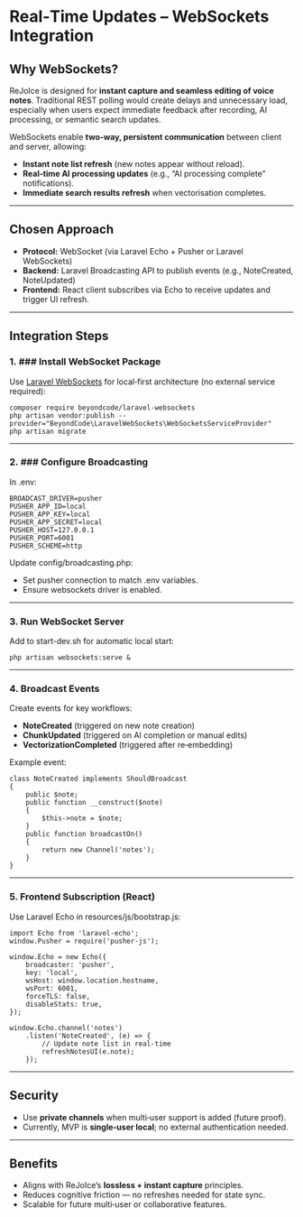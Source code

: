 # Real‑Time Updates – WebSockets Integration
## **Why WebSockets?**

ReJoIce is designed for **instant capture and seamless editing of voice notes**. Traditional REST polling would create delays and unnecessary load, especially when users expect immediate feedback after recording, AI processing, or semantic search updates.

WebSockets enable **two‑way, persistent communication** between client and server, allowing:
- **Instant note list refresh** (new notes appear without reload).
- **Real‑time AI processing updates** (e.g., “AI processing complete” notifications).
- **Immediate search results refresh** when vectorisation completes.

---

## **Chosen Approach**

- **Protocol:** WebSocket (via Laravel Echo + Pusher or Laravel WebSockets)
- **Backend:** Laravel Broadcasting API to publish events (e.g., NoteCreated, NoteUpdated)
- **Frontend:** React client subscribes via Echo to receive updates and trigger UI refresh. 

---

## **Integration Steps**

### **1.** ### **Install WebSocket Package**
Use [Laravel WebSockets](https://beyondco.de/docs/laravel-websockets/getting-started/installation) for local‑first architecture (no external service required):
```
composer require beyondcode/laravel-websockets
php artisan vendor:publish --provider="BeyondCode\LaravelWebSockets\WebSocketsServiceProvider"
php artisan migrate
```
---

### **2.** ### **Configure Broadcasting**
In .env:
```
BROADCAST_DRIVER=pusher
PUSHER_APP_ID=local
PUSHER_APP_KEY=local
PUSHER_APP_SECRET=local
PUSHER_HOST=127.0.0.1
PUSHER_PORT=6001
PUSHER_SCHEME=http
```
Update config/broadcasting.php:
- Set pusher connection to match .env variables.
- Ensure websockets driver is enabled.

---
### **3.** **Run WebSocket Server**
Add to start-dev.sh for automatic local start:
```
php artisan websockets:serve &
```
---
### **4.** **Broadcast Events**
Create events for key workflows:
- **NoteCreated** (triggered on new note creation)
- **ChunkUpdated** (triggered on AI completion or manual edits)
- **VectorizationCompleted** (triggered after re‑embedding)

Example event:
```
class NoteCreated implements ShouldBroadcast
{
    public $note;
    public function __construct($note)
    {
        $this->note = $note;
    }
    public function broadcastOn()
    {
        return new Channel('notes');
    }
}
```

---

### **5.** **Frontend Subscription (React)**
Use Laravel Echo in resources/js/bootstrap.js:
```
import Echo from 'laravel-echo';
window.Pusher = require('pusher-js');

window.Echo = new Echo({
    broadcaster: 'pusher',
    key: 'local',
    wsHost: window.location.hostname,
    wsPort: 6001,
    forceTLS: false,
    disableStats: true,
});

window.Echo.channel('notes')
    .listen('NoteCreated', (e) => {
        // Update note list in real-time
        refreshNotesUI(e.note);
    });
```

---

## **Security**
- Use **private channels** when multi‑user support is added (future proof).
- Currently, MVP is **single‑user local**; no external authentication needed.

---

## **Benefits**
- Aligns with ReJoIce’s **lossless + instant capture** principles.
- Reduces cognitive friction — no refreshes needed for state sync.
- Scalable for future multi‑user or collaborative features.
